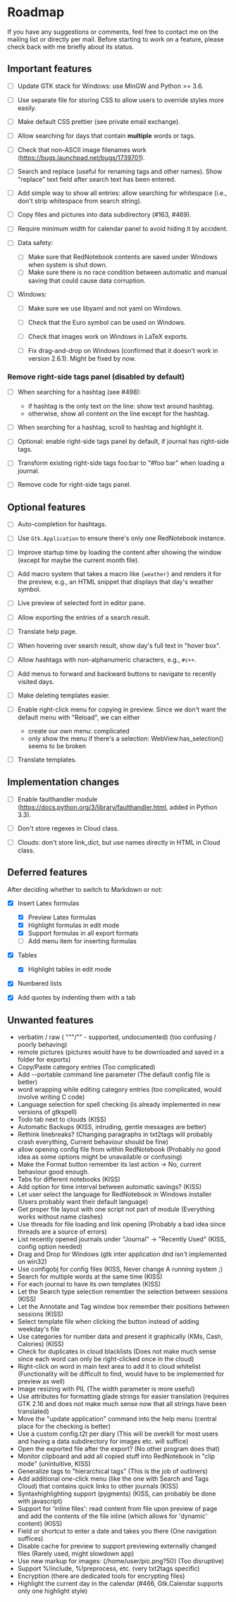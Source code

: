 # Roadmap

If you have any suggestions or comments, feel free to contact me on the
mailing list or directly per mail. Before starting to work on a feature,
please check back with me briefly about its status.


## Important features

- [ ] Update GTK stack for Windows: use MinGW and Python >= 3.6.
- [ ] Use separate file for storing CSS to allow users to override styles more easily.
- [ ] Make default CSS prettier (see private email exchange).
- [ ] Allow searching for days that contain **multiple** words or tags.
- [ ] Check that non-ASCII image filenames work (https://bugs.launchpad.net/bugs/1739701).
- [ ] Search and replace (useful for renaming tags and other names).
      Show "replace" text field after search text has been entered.
- [ ] Add simple way to show all entries: allow searching for whitespace (i.e., don't strip whitespace from search string).
- [ ] Copy files and pictures into data subdirectory (#163, #469).
- [ ] Require minimum width for calendar panel to avoid hiding it by accident.

- [ ] Data safety:
  - [ ] Make sure that RedNotebook contents are saved under Windows when system is shut down.
  - [ ] Make sure there is no race condition between automatic and manual saving that could cause data corruption.

- [ ] Windows:
  - [ ] Make sure we use libyaml and not yaml on Windows.
  - [ ] Check that the Euro symbol can be used on Windows.
  - [ ] Check that images work on Windows in LaTeX exports.
  - [ ] Fix drag-and-drop on Windows (confirmed that it doesn't work in version 2.6.1). Might be fixed by now.


### Remove right-side tags panel (disabled by default)

- [ ] When searching for a hashtag (see #498):
  - if hashtag is the only text on the line: show text around hashtag.
  - otherwise, show all content on the line except for the hashtag.
- [ ] When searching for a hashtag, scroll to hashtag and highlight it.
- [ ] Optional: enable right-side tags panel by default, if journal has right-side tags.
- [ ] Transform existing right-side tags foo:bar to "#foo bar" when loading a journal.
- [ ] Remove code for right-side tags panel.


## Optional features

- [ ] Auto-completion for hashtags.
- [ ] Use `Gtk.Application` to ensure there's only one RedNotebook instance.
- [ ] Improve startup time by loading the content after showing the window (except for maybe the current month file).
- [ ] Add macro system that takes a macro like `{weather}` and renders it for the preview, e.g., an HTML snippet that displays that day's weather symbol.
- [ ] Live preview of selected font in editor pane.
- [ ] Allow exporting the entries of a search result.
- [ ] Translate help page.
- [ ] When hovering over search result, show day's full text in "hover box".
- [ ] Allow hashtags with non-alphanumeric characters, e.g., `#c++`.
- [ ] Add menus to forward and backward buttons to navigate to recently visited days.
- [ ] Make deleting templates easier.
- [ ] Enable right-click menu for copying in preview.
  Since we don't want the default menu with "Reload", we can either
  - create our own menu: complicated
  - only show the menu if there's a selection: WebView.has_selection() seems to be broken
- [ ] Translate templates.


## Implementation changes

- [ ] Enable faulthandler module (https://docs.python.org/3/library/faulthandler.html, added in Python 3.3).
- [ ] Don't store regexes in Cloud class.
- [ ] Clouds: don't store link_dict, but use names directly in HTML in Cloud class.


## Deferred features

After deciding whether to switch to Markdown or not:

- [X] Insert Latex formulas
  - [X] Preview Latex formulas
  - [X] Highlight formulas in edit mode
  - [X] Support formulas in all export formats
  - [ ] Add menu item for inserting formulas
- [X] Tables
  - [X] Highlight tables in edit mode
- [X] Numbered lists
- [X] Add quotes by indenting them with a tab


## Unwanted features

- verbatim / raw ( """/"" - supported, undocumented) (too confusing / poorly behaving)
- remote pictures (pictures would have to be downloaded and saved in a folder for exports)
- Copy/Paste category entries (Too complicated)
- Add --portable command line parameter (The default config file is better)
- word wrapping while editing category entries (too complicated, would involve writing C code)
- Language selection for spell checking (is already implemented in new versions of gtkspell)
- Todo tab next to clouds (KISS)
- Automatic Backups (KISS, intruding, gentle messages are better)
- Rethink linebreaks? (Changing paragraphs in txt2tags will probably crash
  everything, Current behaviour should be fine)
- allow opening config file from within RedNotebook
  (Probably no good idea as some options might be unavailable or confusing)
- Make the Format button remember its last action -> No, current behaviour good enough.
- Tabs for different notebooks (KISS)
- Add option for time interval between automatic savings? (KISS)
- Let user select the language for RedNotebook in Windows installer (Users probably want their default language)
- Get proper file layout with one script not part of module (Everything works without name clashes)
- Use threads for file loading and link opening (Probably a bad idea since threads are a source of errors)
- List recently opened journals under "Journal" -> "Recently Used" (KISS, config option needed)
- Drag and Drop for Windows (gtk inter application dnd isn't implemented on win32)
- Use configobj for config files (KISS, Never change A running system ;)
- Search for multiple words at the same time (KISS)
- For each journal to have its own templates (KISS)
- Let the Search type selection remember the selection between sessions (KISS)
- Let the Annotate and Tag window box remember their positions between sessions (KISS)
- Select template file when clicking the button instead of adding weekday's file
- Use categories for number data and present it graphically (KMs, Cash, Calories) (KISS)
- Check for duplicates in cloud blacklists (Does not make much sense since each word
  can only be right-clicked once in the cloud)
- Right-click on word in main text area to add it to cloud whitelist
  (Functionality will be difficult to find, would have to be implemented for
  preview as well)
- Image resizing with PIL (The width parameter is more useful)
- Use attributes for formatting glade strings for easier translation
  (requires GTK 2.16 and does not make much sense now that all strings have been translated)
- Move the "update application" command into the help menu (central place for the checking is better)
- Use a custom config.t2t per diary
  (This will be overkill for most users and having a data subdirectory for images etc. will suffice)
- Open the exported file after the export? (No other program does that)
- Monitor clipboard and add all copied stuff into RedNotebook in "clip mode" (unintuitive, KISS)
- Generalize tags to "hierarchical tags" (This is the job of outliners)
- Add additional one-click menu (like the one with Search and Tags Cloud) that
  contains quick links to other journals (KISS)
- Syntaxhighlighting support (pygments) (KISS, can probably be done with javascript)
- Support for 'inline files': read content from file upon preview of page and
  add the contents of the file inline (which allows for 'dynamic' content) (KISS)
- Field or shortcut to enter a date and takes you there (One navigation suffices)
- Disable cache for preview to support previewing externally changed files (Rarely used, might slowdown app)
- Use new markup for images: {/home/user/pic.png?50} (Too disruptive)
- Support %!include, %!preprocess, etc. (very txt2tags specific)
- Encryption (there are dedicated tools for encrypting files)
- Highlight the current day in the calendar (#466, Gtk.Calendar supports only one highlight style)
